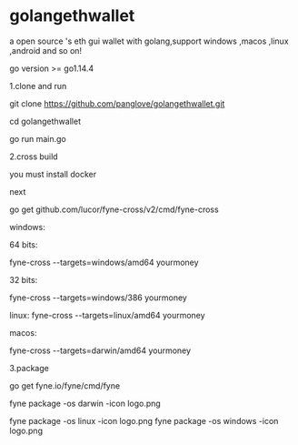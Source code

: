 # golangethwallet
a open source 's eth gui wallet with golang,support windows ,macos ,linux ,android and so on!


go version >= go1.14.4 


1.clone and run 

git clone https://github.com/panglove/golangethwallet.git

cd golangethwallet


go run main.go

2.cross build


you must install docker

next 

go get github.com/lucor/fyne-cross/v2/cmd/fyne-cross


windows:

64 bits:

fyne-cross --targets=windows/amd64 yourmoney

32 bits:

fyne-cross --targets=windows/386 yourmoney


linux:
fyne-cross --targets=linux/amd64 yourmoney


macos:

fyne-cross --targets=darwin/amd64 yourmoney


3.package

go get fyne.io/fyne/cmd/fyne



fyne package -os darwin -icon logo.png

fyne package -os linux -icon logo.png
fyne package -os windows -icon logo.png

